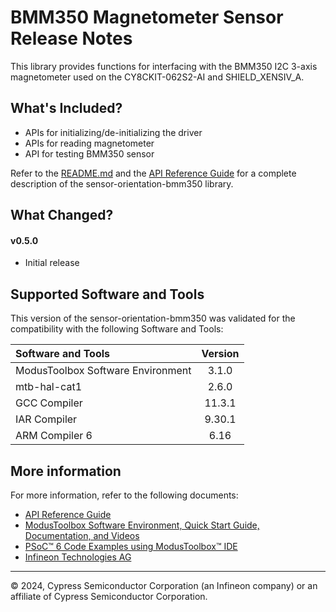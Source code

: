 # BMM350 Magnetometer Sensor Release Notes

This library provides functions for interfacing with the BMM350 I2C 3-axis magnetometer used on the CY8CKIT-062S2-AI and SHIELD_XENSIV_A.

## What's Included?

- APIs for initializing/de-initializing the driver
- APIs for reading magnetometer
- API for testing BMM350 sensor

Refer to the [README.md](./README.md) and the [API Reference Guide](./api_reference.md) for a complete description of the sensor-orientation-bmm350 library.

## What Changed?

#### v0.5.0
- Initial release

## Supported Software and Tools

This version of the sensor-orientation-bmm350 was validated for the compatibility with the following Software and Tools:

| Software and Tools                                      | Version |
| :---                                                    | :----:  |
| ModusToolbox Software Environment                       | 3.1.0   |
| mtb-hal-cat1                                            | 2.6.0   |
| GCC Compiler                                            | 11.3.1  |
| IAR Compiler                                            | 9.30.1  |
| ARM Compiler 6                                          | 6.16    |

## More information

For more information, refer to the following documents:

* [API Reference Guide](./api_reference.md)
* [ModusToolbox Software Environment, Quick Start Guide, Documentation, and Videos](https://www.infineon.com/cms/en/design-support/tools/sdk/modustoolbox-software)
* [PSoC™ 6 Code Examples using ModusToolbox™ IDE](https://github.com/infineon/Code-Examples-for-ModusToolbox-Software)
* [Infineon Technologies AG](https://www.infineon.com)

-----
© 2024, Cypress Semiconductor Corporation (an Infineon company) or an affiliate of Cypress Semiconductor Corporation.
